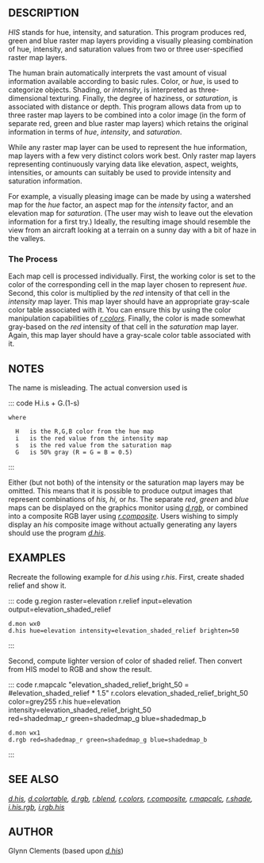 ## DESCRIPTION

*HIS* stands for hue, intensity, and saturation. This program produces
red, green and blue raster map layers providing a visually pleasing
combination of hue, intensity, and saturation values from two or three
user-specified raster map layers.

The human brain automatically interprets the vast amount of visual
information available according to basic rules. Color, or *hue*, is used
to categorize objects. Shading, or *intensity*, is interpreted as
three-dimensional texturing. Finally, the degree of haziness, or
*saturation*, is associated with distance or depth. This program allows
data from up to three raster map layers to be combined into a color
image (in the form of separate red, green and blue raster map layers)
which retains the original information in terms of *hue*, *intensity*,
and *saturation*.

While any raster map layer can be used to represent the hue information,
map layers with a few very distinct colors work best. Only raster map
layers representing continuously varying data like elevation, aspect,
weights, intensities, or amounts can suitably be used to provide
intensity and saturation information.

For example, a visually pleasing image can be made by using a watershed
map for the *hue* factor, an aspect map for the *intensity* factor, and
an elevation map for *saturation*. (The user may wish to leave out the
elevation information for a first try.) Ideally, the resulting image
should resemble the view from an aircraft looking at a terrain on a
sunny day with a bit of haze in the valleys.

### The Process

Each map cell is processed individually. First, the working color is set
to the color of the corresponding cell in the map layer chosen to
represent *hue*. Second, this color is multiplied by the *red* intensity
of that cell in the *intensity* map layer. This map layer should have an
appropriate gray-scale color table associated with it. You can ensure
this by using the color manipulation capabilities of
*[r.colors](r.colors.html)*. Finally, the color is made somewhat
gray-based on the *red* intensity of that cell in the *saturation* map
layer. Again, this map layer should have a gray-scale color table
associated with it.

## NOTES

The name is misleading. The actual conversion used is

::: code
      H.i.s + G.(1-s)

    where

      H   is the R,G,B color from the hue map
      i   is the red value from the intensity map
      s   is the red value from the saturation map
      G   is 50% gray (R = G = B = 0.5)
:::

Either (but not both) of the intensity or the saturation map layers may
be omitted. This means that it is possible to produce output images that
represent combinations of *his, hi,* or *hs*. The separate *red*,
*green* and *blue* maps can be displayed on the graphics monitor using
*[d.rgb](d.rgb.html)*, or combined into a composite RGB layer using
*[r.composite](r.composite.html)*. Users wishing to simply display an
*his* composite image without actually generating any layers should use
the program *[d.his](d.his.html)*.

## EXAMPLES

Recreate the following example for *d.his* using *r.his*. First, create
shaded relief and show it.

::: code
    g.region raster=elevation
    r.relief input=elevation output=elevation_shaded_relief

    d.mon wx0
    d.his hue=elevation intensity=elevation_shaded_relief brighten=50
:::

Second, compute lighter version of color of shaded relief. Then convert
from HIS model to RGB and show the result.

::: code
    r.mapcalc "elevation_shaded_relief_bright_50 = #elevation_shaded_relief * 1.5"
    r.colors elevation_shaded_relief_bright_50 color=grey255
    r.his hue=elevation intensity=elevation_shaded_relief_bright_50 \
          red=shadedmap_r green=shadedmap_g blue=shadedmap_b

    d.mon wx1
    d.rgb red=shadedmap_r green=shadedmap_g blue=shadedmap_b
:::

## SEE ALSO

*[d.his](d.his.html), [d.colortable](d.colortable.html),
[d.rgb](d.rgb.html), [r.blend](r.blend.html), [r.colors](r.colors.html),
[r.composite](r.composite.html), [r.mapcalc](r.mapcalc.html),
[r.shade](r.shade.html), [i.his.rgb](i.his.rgb.html),
[i.rgb.his](i.rgb.his.html)*

## AUTHOR

Glynn Clements (based upon *[d.his](d.his.html)*)
